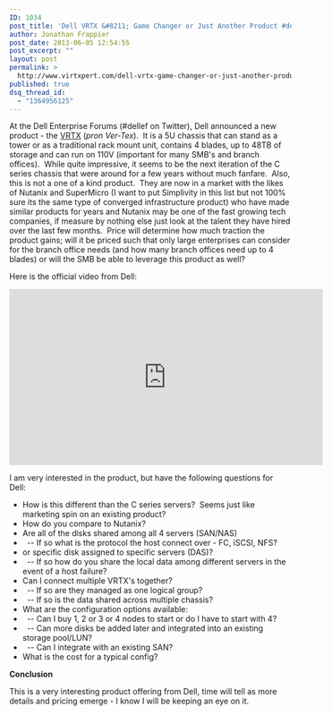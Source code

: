 ```yaml
---
ID: 1034
post_title: 'Dell VRTX &#8211; Game Changer or Just Another Product #dellef'
author: Jonathan Frappier
post_date: 2013-06-05 12:54:55
post_excerpt: ""
layout: post
permalink: >
  http://www.virtxpert.com/dell-vrtx-game-changer-or-just-another-product-dellef/
published: true
dsq_thread_id:
  - "1364956125"
---
```

At the Dell Enterprise Forums (#dellef on Twitter), Dell announced a new product - the <a href="http://www.dell.com/Learn/us/en/555/shared-infrastructure" target="_blank">VRTX</a> (<em>pron Ver-Tex</em>).  It is a 5U chassis that can stand as a tower or as a traditional rack mount unit, contains 4 blades, up to 48TB of storage and can run on 110V (important for many SMB's and branch offices).  While quite impressive, it seems to be the next iteration of the C series chassis that were around for a few years without much fanfare.  Also, this is not a one of a kind product.  They are now in a market with the likes of Nutanix and SuperMicro (I want to put Simplivity in this list but not 100% sure its the same type of converged infrastructure product) who have made similar products for years and Nutanix may be one of the fast growing tech companies, if measure by nothing else just look at the talent they have hired over the last few months.  Price will determine how much traction the product gains; will it be priced such that only large enterprises can consider for the branch office needs (and how many branch offices need up to 4 blades) or will the SMB be able to leverage this product as well?

Here is the official video from Dell:
<iframe src="http://www.youtube.com/embed/e-A1cT50Yro" height="315" width="560" allowfullscreen="" frameborder="0"></iframe>

I am very interested in the product, but have the following questions for Dell:
<div>
<ul>
	<li>How is this different than the C series servers?  Seems just like marketing spin on an existing product?</li>
	<li>How do you compare to Nutanix?</li>
	<li>Are all of the disks shared among all 4 servers (SAN/NAS)</li>
	<li>  -- If so what is the protocol the host connect over - FC, iSCSI, NFS?</li>
	<li>or specific disk assigned to specific servers (DAS)?</li>
	<li>  -- If so how do you share the local data among different servers in the event of a host failure?</li>
	<li>Can I connect multiple VRTX's together?</li>
	<li>  -- If so are they managed as one logical group?</li>
	<li>  -- If so is the data shared across multiple chassis?</li>
	<li>What are the configuration options available:</li>
	<li>  -- Can I buy 1, 2 or 3 or 4 nodes to start or do I have to start with 4?</li>
	<li>  -- Can more disks be added later and integrated into an existing storage pool/LUN?</li>
	<li>  -- Can I integrate with an existing SAN?</li>
	<li>What is the cost for a typical config?</li>
</ul>
</div>
<strong>Conclusion</strong>

<strong></strong>This is a very interesting product offering from Dell, time will tell as more details and pricing emerge - I know I will be keeping an eye on it.